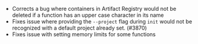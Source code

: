 - Corrects a bug where containers in Artifact Registry would not be deleted if a function has an upper case character in its name
- Fixes issue where providing the `--project` flag during `init` would not be recognized with a default project already set. (#3870)
- Fixes issue with setting memory limits for some functions
